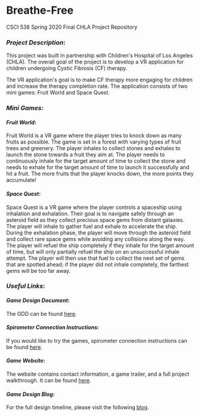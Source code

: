 # Breathe-Free
CSCI 538 Spring 2020 Final CHLA Project Repository

### *Project Description*:
This project was built in partnership with Children's Hospital of Los Angeles (CHLA).
The overall goal of the project is to develop a VR application for children undergoing
Cystic Fibrosis (CF) therapy. 

The VR application's goal is to make CF therapy more engaging for children and increase
the therapy completion rate. The application consists of two mini games: Fruit World and Space Quest.


### *Mini Games*: 
#### *Fruit World*:
Fruit World is a VR game where the player tries to knock down as many fruits as possible. The game is 
set in a forest with varying types of fruit trees and greenery. The player inhales to collect stones 
and exhales to launch the stone towards a fruit they aim at. The player needs to continuously inhale for 
the target amount of time to collect the stone and needs to exhale for the target amount of time to launch 
it successfully and hit a fruit. The more fruits that the player knocks down, the more points they accumulate!

#### *Space Quest*:
Space Quest is a VR game where the player controls a spaceship using inhalation and exhalation. 
Their goal is to navigate safely through an asteroid field as they collect precious space gems from distant galaxies. 
The player will inhale to gather fuel and exhale to accelerate the ship. During the exhalation phase, the player will move 
through the asteroid field and collect rare space gems while avoiding any collisions along the way. The player 
will refuel the ship completely if they inhale for the target amount of time, but will only partially refuel the ship on 
an unsuccessful inhale attempt. The player will then use that fuel to collect the next set of gems that are spotted ahead; 
if the player did not inhale completely, the farthest gems will be too far away.


### *Useful Links*: 
#### *Game Design Document*:
The GDD can be found [here](https://docs.google.com/document/d/163iNXaMJ0s5D9CaL5JdObc3YMAogoa8xamOYAWbtdLM/edit?usp=sharing).

#### *Spirometer Connection Instructions*:
If you would like to try the games, spirometer connection instructions can be found [here](https://docs.google.com/document/d/1Kf3nuj1qlvoezBQZLQlRd1QfSp-68Vp31OC5nRxnQGQ/edit?usp=sharingedit?usp=sharing).

#### *Game Website*:
The website contains contact information, a game trailer, and a full project walkthrough. It can be found [here](https://spirometervr.github.io/breathe/).

#### *Game Design Blog*:
For the full design timeline, please visit the following [blog](https://spirometervr.github.io/).
